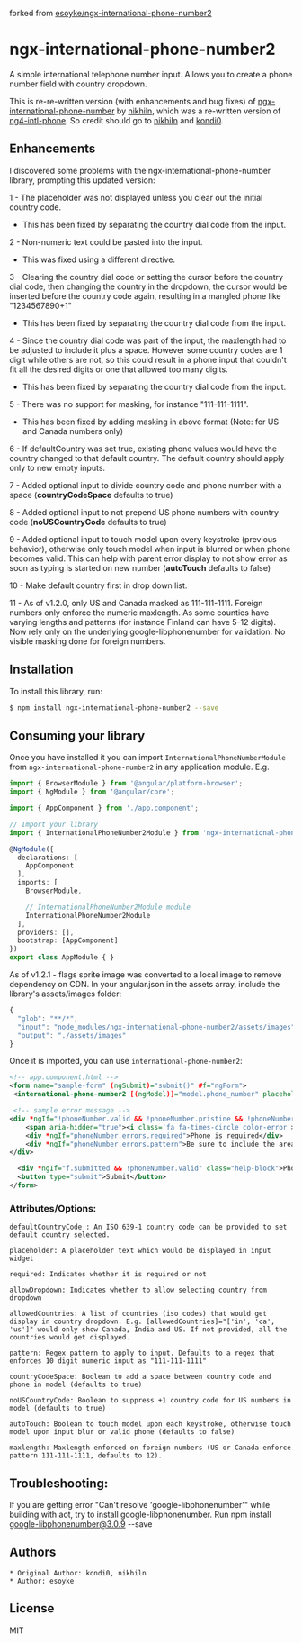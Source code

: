 forked from [esoyke/ngx-international-phone-number2](https://github.com/esoyke/ngx-international-phone-number2)

# ngx-international-phone-number2
A simple international telephone number input. Allows you to create a phone number field with country dropdown. 

This is re-re-written version (with enhancements and bug fixes) of [ngx-international-phone-number](https://github.com/nikhiln/ngx-international-phone-number) by [nikhiln](https://github.com/nikhiln), which was a re-written version of [ng4-intl-phone](https://github.com/kondi0/ng4-intl-phone/). So credit should go to [nikhiln](https://github.com/nikhiln) and [kondi0](https://github.com/kondi0).

## Enhancements

I discovered some problems with the ngx-international-phone-number library, prompting this updated version:

1 - The placeholder was not displayed unless you clear out the initial country code.

  - This has been fixed by separating the country dial code from the input.

2 - Non-numeric text could be pasted into the input.

  - This was fixed using a different directive.

3 - Clearing the country dial code or setting the cursor before the country dial code, then changing the country in the dropdown, the cursor would be inserted before the country code again, resulting in a mangled phone like "1234567890+1"

  - This has been fixed by separating the country dial code from the input.

4 - Since the country dial code was part of the input, the maxlength had to be adjusted to include it plus a space. However some country codes are 1 digit while others are not, so this could result in a phone input that couldn't fit all the desired digits or one that allowed too many digits.

  - This has been fixed by separating the country dial code from the input.

5 - There was no support for masking, for instance "111-111-1111".

  - This has been fixed by adding masking in above format (Note: for US and Canada numbers only)

6 - If defaultCountry was set true, existing phone values would have the country changed to that default country. The default country should apply only to new empty inputs.

7 - Added optional input to divide country code and phone number with a space (**countryCodeSpace** defaults to true)

8 - Added optional input to not prepend US phone numbers with country code (**noUSCountryCode** defaults to true)

9 - Added optional input to touch model upon every keystroke (previous behavior), otherwise only touch model when input is blurred or when phone becomes valid. This can help with parent error display to not show error as soon as typing is started on new number (**autoTouch** defaults to false)

10 - Make default country first in drop down list.

11 - As of v1.2.0, only US and Canada masked as 111-111-1111. Foreign numbers only enforce the numeric maxlength. As some counties have varying lengths and patterns (for instance Finland can have 5-12 digits). Now rely only on the underlying google-libphonenumber for validation. No visible masking done for foreign numbers.

## Installation

To install this library, run:

```bash
$ npm install ngx-international-phone-number2 --save
```

## Consuming your library

Once you have installed it you can import `InternationalPhoneNumberModule` from `ngx-international-phone-number2` in any application module. E.g.

```typescript
import { BrowserModule } from '@angular/platform-browser';
import { NgModule } from '@angular/core';

import { AppComponent } from './app.component';

// Import your library
import { InternationalPhoneNumber2Module } from 'ngx-international-phone-number2';

@NgModule({
  declarations: [
    AppComponent
  ],
  imports: [
    BrowserModule,

    // InternationalPhoneNumber2Module module
    InternationalPhoneNumber2Module
  ],
  providers: [],
  bootstrap: [AppComponent]
})
export class AppModule { }


```

As of v1.2.1 - flags sprite image was converted to a local image to remove dependency on CDN.
In your angular.json in the assets array, include the library's assets/images folder:
```typescript
{
  "glob": "**/*",
  "input": "node_modules/ngx-international-phone-number2/assets/images",
  "output": "./assets/images"
}
```

Once it is imported, you can use `international-phone-number2`:

```xml
<!-- app.component.html -->
<form name="sample-form" (ngSubmit)="submit()" #f="ngForm">
 <international-phone-number2 [(ngModel)]="model.phone_number" placeholder="Enter phone number" [defaultCountry]="'in'" [required]="true" #phoneNumber="ngModel" name="phone_number" [allowedCountries]="['in', 'ca', 'us']" ></international-phone-number2>

 <!-- sample error message -->
<div *ngIf="!phoneNumber.valid && !phoneNumber.pristine && !phoneNumber.untouched" class="has-error row">
    <span aria-hidden="true"><i class='fa fa-times-circle color-error'></i></span>
    <div *ngIf="phoneNumber.errors.required">Phone is required</div>
    <div *ngIf="phoneNumber.errors.pattern">Be sure to include the area code and 7-digit number</div>
</div>

  <div *ngIf="f.submitted && !phoneNumber.valid" class="help-block">Phone number is required and should be valid</div>
  <button type="submit">Submit</button>
</form>
```

### Attributes/Options:
    defaultCountryCode : An ISO 639-1 country code can be provided to set default country selected.
       
    placeholder: A placeholder text which would be displayed in input widget
    
    required: Indicates whether it is required or not
    
    allowDropdown: Indicates whether to allow selecting country from dropdown

    allowedCountries: A list of countries (iso codes) that would get display in country dropdown. E.g. [allowedCountries]="['in', 'ca', 'us']" would only show Canada, India and US. If not provided, all the countries would get displayed.

    pattern: Regex pattern to apply to input. Defaults to a regex that enforces 10 digit numeric input as "111-111-1111"
    
    countryCodeSpace: Boolean to add a space between country code and phone in model (defaults to true)

    noUSCountryCode: Boolean to suppress +1 country code for US numbers in model (defaults to true)

    autoTouch: Boolean to touch model upon each keystroke, otherwise touch model upon input blur or valid phone (defaults to false)

    maxlength: Maxlength enforced on foreign numbers (US or Canada enforce pattern 111-111-1111, defaults to 12).

## Troubleshooting:
If you are getting error "Can't resolve 'google-libphonenumber'" while building with aot, try to install google-libphonenumber. Run npm install google-libphonenumber@3.0.9 --save


## Authors
    * Original Author: kondi0, nikhiln
    * Author: esoyke

## License

MIT

